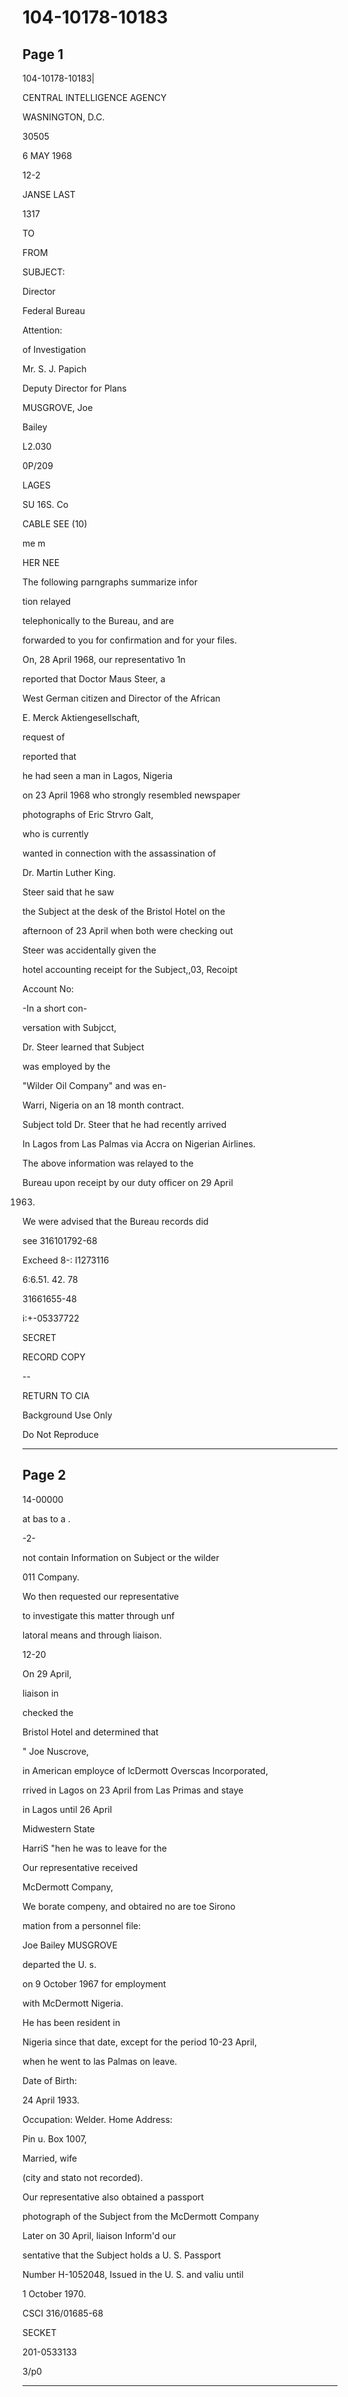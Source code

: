 # 104-10178-10183

## Page 1

104-10178-10183|

CENTRAL INTELLIGENCE AGENCY

WASNINGTON, D.C.

30505

6 MAY 1968

12-2

JANSE LAST

1317

TO

FROM

SUBJECT:

Director

Federal Bureau

Attention:

of Investigation

Mr. S. J. Papich

Deputy Director for Plans

MUSGROVE, Joe

Bailey

L2.030

0P/209

LAGES

SU 16S. Co

CABLE SEE (10)

me m

HER NEE

The following parngraphs summarize infor

tion relayed

telephonically to the Bureau, and are

forwarded to you for confirmation and for your files.

On, 28 April 1968, our representativo 1n

reported that Doctor Maus Steer, a

West German citizen and Director of the African

E. Merck Aktiengesellschaft,

request of

reported that

he had seen a man in Lagos, Nigeria

on 23 April 1968 who strongly resembled newspaper

photographs of Eric Strvro Galt,

who is currently

wanted in connection with the assassination of

Dr. Martin Luther King.

Steer said that he saw

the Subject at the desk of the Bristol Hotel on the

afternoon of 23 April when both were checking out

Steer was accidentally given the

hotel accounting receipt for the Subject,,03, Recoipt

Account No:

-In a short con-

versation with Subjcct,

Dr. Steer learned that Subject

was employed by the

"Wilder Oil Company" and was en-

Warri, Nigeria on an 18 month contract.

Subject told Dr. Steer that he had recently arrived

In Lagos from Las Palmas via Accra on Nigerian Airlines.

The above information was relayed to the

Bureau upon receipt by our duty officer on 29 April

1963.

We were advised that the Bureau records did

see 316101792-68

Excheed 8-: I1273116

6:6.51. 42. 78

31661655-48

i:+-05337722

SECRET

RECORD COPY

--

RETURN TO CIA

Background Use Only

Do Not Reproduce

---

## Page 2

14-00000

at bas to a .

-2-

not contain Information on Subject or the wilder

011 Company.

Wo then requested our representative

to investigate this matter through unf

latoral means and through liaison.

12-20

On 29 April,

liaison in

checked the

Bristol Hotel and determined that

" Joe Nuscrove,

in American employce of lcDermott Overscas Incorporated,

rrived in Lagos on 23 April from Las Primas and staye

in Lagos until 26 April

Midwestern State

HarriS "hen he was to leave for the

Our representative received

McDermott Company,

We borate compeny, and obtaired no are toe Sirono

mation from a personnel file:

Joe Bailey MUSGROVE

departed the U. s.

on 9 October 1967 for employment

with McDermott Nigeria.

He has been resident in

Nigeria since that date, except for the period 10-23 April,

when he went to las Palmas on leave.

Date of Birth:

24 April 1933.

Occupation: Welder. Home Address:

Pin u. Box 1007,

Married, wife

(city and stato not recorded).

Our representative also obtained a passport

photograph of the Subject from the McDermott Company

Later on 30 April, liaison Inform'd our

sentative that the Subject holds a U. S. Passport

Number H-1052048, Issued in the U. S. and valiu until

1 October 1970.

CSCI 316/01685-68

SECKET

201-0533133

3/p0

---


